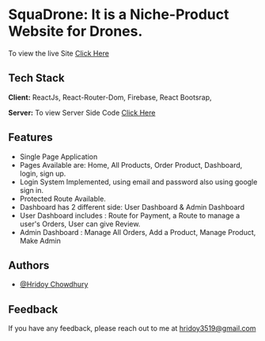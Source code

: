 
# SquaDrone: It is a Niche-Product Website for Drones.

To view the live Site [Click Here](https://squad-drone.web.app/)


## Tech Stack

**Client:** ReactJs, React-Router-Dom, Firebase, React Bootsrap, 

**Server:** To view Server Side Code [Click Here](https://github.com/programming-hero-web-course-4/niche-website-server-side-Hridoy3519)


## Features

- Single Page Application
- Pages Available are: Home, All Products, Order Product, Dashboard, login, sign up.
- Login System Implemented, using email and password also using google sign in.
- Protected Route Available.
- Dashboard has 2 different side: User Dashboard & Admin Dashboard
- User Dashboard includes : Route for Payment, a Route to manage a user's Orders, User can give Review.
- Admin Dashboard : Manage All Orders, Add a Product, Manage Product, Make Admin

## Authors

- [@Hridoy Chowdhury](https://www.github.com/Hridoy3519)


## Feedback

If you have any feedback, please reach out to me at hridoy3519@gmail.com

